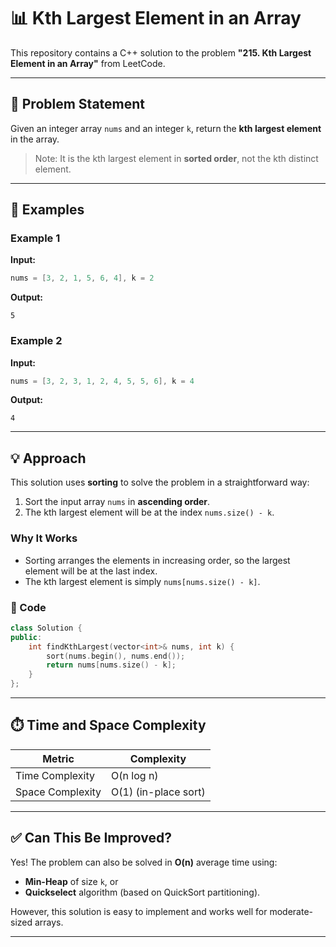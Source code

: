 # 📊 Kth Largest Element in an Array

This repository contains a C++ solution to the problem **"215. Kth Largest Element in an Array"** from LeetCode.

---

## 🧩 Problem Statement

Given an integer array `nums` and an integer `k`, return the **kth largest element** in the array.

> Note: It is the kth largest element in **sorted order**, not the kth distinct element.

---

## 🧪 Examples

### Example 1
**Input:**
```cpp
nums = [3, 2, 1, 5, 6, 4], k = 2
````

**Output:**

```
5
```

### Example 2

**Input:**

```cpp
nums = [3, 2, 3, 1, 2, 4, 5, 5, 6], k = 4
```

**Output:**

```
4
```

---

## 💡 Approach

This solution uses **sorting** to solve the problem in a straightforward way:

1. Sort the input array `nums` in **ascending order**.
2. The kth largest element will be at the index `nums.size() - k`.

### Why It Works

* Sorting arranges the elements in increasing order, so the largest element will be at the last index.
* The kth largest element is simply `nums[nums.size() - k]`.

### 🔧 Code

```cpp
class Solution {
public:
    int findKthLargest(vector<int>& nums, int k) {
        sort(nums.begin(), nums.end());
        return nums[nums.size() - k];
    }
};
```

---

## ⏱️ Time and Space Complexity

| Metric           | Complexity           |
| ---------------- | -------------------- |
| Time Complexity  | O(n log n)           |
| Space Complexity | O(1) (in-place sort) |

---

## ✅ Can This Be Improved?

Yes! The problem can also be solved in **O(n)** average time using:

* **Min-Heap** of size `k`, or
* **Quickselect** algorithm (based on QuickSort partitioning).

However, this solution is easy to implement and works well for moderate-sized arrays.

---

